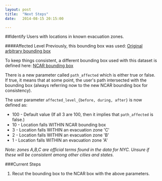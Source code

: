 ```yaml
---
layout: post
title:  "Next Steps"
date:   2014-08-15 20:15:00

---
```


##Identify Users with locations in known evacuation zones.

####Affected Level
Previously, this bounding box was used:
[Original arbitrary bounding box](http://jenningsanderson.github.io/Twitter-Evacuation-Patterns/data/)

To keep things consistent, a different bounding box used with this dataset is defined here:
[NCAR bounding box](https://github.com/jenningsanderson/Twitter-Evacuation-Patterns/blob/master/GeoJSON/NCAR_BoundingBox.GeoJSON)

There is a new parameter called ```path_affected``` which is either true or false.  If true, it means that at some point, the user's path intersected with the bounding box (always referring now to the new NCAR bounding box for consistency).

The user parameter ```affected_level_{before, during, after}``` is now defined as:

  - 100 - Default value (If all 3 are 100, then it implies that ```path_affected``` is false.)
  - 10  - Location falls WITHIN NCAR bounding box
  - 3  - Location falls WITHIN an evacuation zone 'C'
  - 2  - Location falls WITHIN an evacuation zone 'B'
  - 1  - Location falls WITHIN an evacuation zone 'A'

_Note: zones A,B,C are official terms found in the data for NYC.  Unsure if these will be consistent among other cities and states._


###Current Steps
 1. Recut the bounding box to the NCAR box with the above parameters.